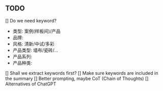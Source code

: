 ## TODO

[] Do we need keyword?

- 类型: 案例(样板间)/产品
- 品牌:
- 风格: 清新/中试/多彩
- 产品类型: 墙布/瓷砖/...
- 产品系列:
- 产品种类:

[] Shall we extract keywords first?
[] Make sure keywords are included in the summary
[] Better prompting, maybe CoT (Chain of Thoughts)
[] Alternatives of ChatGPT
